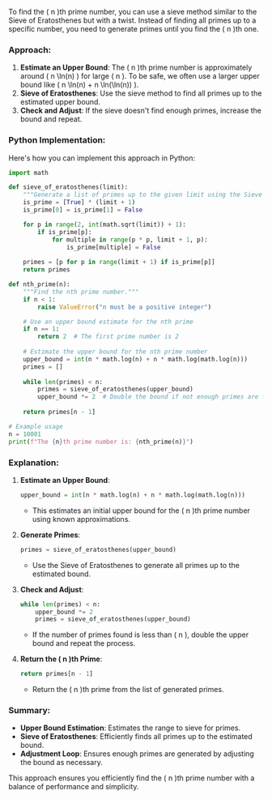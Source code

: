 To find the \( n \)th prime number, you can use a sieve method similar to the Sieve of Eratosthenes but with a twist. Instead of finding all primes up to a specific number, you need to generate primes until you find the \( n \)th one.

### Approach:

1. **Estimate an Upper Bound**: The \( n \)th prime number is approximately around \( n \ln(n) \) for large \( n \). To be safe, we often use a larger upper bound like \( n \ln(n) + n \ln(\ln(n)) \).
2. **Sieve of Eratosthenes**: Use the sieve method to find all primes up to the estimated upper bound.
3. **Check and Adjust**: If the sieve doesn't find enough primes, increase the bound and repeat.

### Python Implementation:

Here's how you can implement this approach in Python:

```python
import math

def sieve_of_eratosthenes(limit):
    """Generate a list of primes up to the given limit using the Sieve of Eratosthenes."""
    is_prime = [True] * (limit + 1)
    is_prime[0] = is_prime[1] = False

    for p in range(2, int(math.sqrt(limit)) + 1):
        if is_prime[p]:
            for multiple in range(p * p, limit + 1, p):
                is_prime[multiple] = False
    
    primes = [p for p in range(limit + 1) if is_prime[p]]
    return primes

def nth_prime(n):
    """Find the nth prime number."""
    if n < 1:
        raise ValueError("n must be a positive integer")

    # Use an upper bound estimate for the nth prime
    if n == 1:
        return 2  # The first prime number is 2
    
    # Estimate the upper bound for the nth prime number
    upper_bound = int(n * math.log(n) + n * math.log(math.log(n)))
    primes = []
    
    while len(primes) < n:
        primes = sieve_of_eratosthenes(upper_bound)
        upper_bound *= 2  # Double the bound if not enough primes are found
    
    return primes[n - 1]

# Example usage
n = 10001
print(f"The {n}th prime number is: {nth_prime(n)}")
```

### Explanation:

1. **Estimate an Upper Bound**:
   ```python
   upper_bound = int(n * math.log(n) + n * math.log(math.log(n)))
   ```
   - This estimates an initial upper bound for the \( n \)th prime number using known approximations.

2. **Generate Primes**:
   ```python
   primes = sieve_of_eratosthenes(upper_bound)
   ```
   - Use the Sieve of Eratosthenes to generate all primes up to the estimated bound.

3. **Check and Adjust**:
   ```python
   while len(primes) < n:
       upper_bound *= 2
       primes = sieve_of_eratosthenes(upper_bound)
   ```
   - If the number of primes found is less than \( n \), double the upper bound and repeat the process.

4. **Return the \( n \)th Prime**:
   ```python
   return primes[n - 1]
   ```
   - Return the \( n \)th prime from the list of generated primes.

### Summary:

- **Upper Bound Estimation**: Estimates the range to sieve for primes.
- **Sieve of Eratosthenes**: Efficiently finds all primes up to the estimated bound.
- **Adjustment Loop**: Ensures enough primes are generated by adjusting the bound as necessary.

This approach ensures you efficiently find the \( n \)th prime number with a balance of performance and simplicity.





